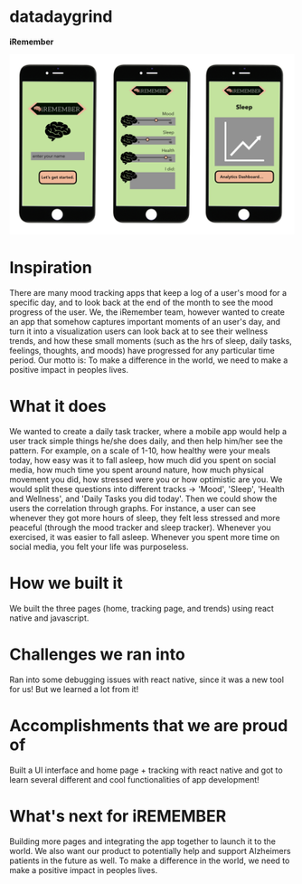 # datadaygrind

**iRemember**

![iRemember first prototype](iremember.png)

# Inspiration
There are many mood tracking apps that keep a log of a user's mood for a specific day, and to look back at the end of the month to see the mood progress of the user. We, the iRemember team, however wanted to create an app that somehow captures important moments of an user's day, and turn it into a visualization users can look back at to see their wellness trends, and how these small moments (such as the hrs of sleep, daily tasks, feelings, thoughts, and moods) have progressed for any particular time period. Our motto is: To make a difference in the world, we need to make a positive impact in peoples lives.

# What it does
We wanted to create a daily task tracker, where a mobile app would help a user track simple things he/she does daily, and then help him/her see the pattern. For example, on a scale of 1-10, how healthy were your meals today, how easy was it to fall asleep, how much did you spent on social media, how much time you spent around nature, how much physical movement you did, how stressed were you or how optimistic are you. We would split these questions into different tracks -> 'Mood', 'Sleep', 'Health and Wellness', and 'Daily Tasks you did today'. Then we could show the users the correlation through graphs. For instance, a user can see whenever they got more hours of sleep, they felt less stressed and more peaceful (through the mood tracker and sleep tracker). Whenever you exercised, it was easier to fall asleep. Whenever you spent more time on social media, you felt your life was purposeless.

# How we built it
We built the three pages (home, tracking page, and trends) using react native and javascript.

# Challenges we ran into
Ran into some debugging issues with react native, since it was a new tool for us! But we learned a lot from it!

# Accomplishments that we are proud of
Built a UI interface and home page + tracking with react native and got to learn several different and cool functionalities of app development!

# What's next for iREMEMBER
Building more pages and integrating the app together to launch it to the world. We also want our product to potentially help and support Alzheimers patients in the future as well. To make a difference in the world, we need to make a positive impact in peoples lives.
